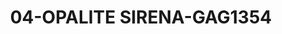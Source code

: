 ---
title: 04-OPALITE SIRENA-GAG1354
image: 04-OPALITE SIRENA-GAG1354.jpg
brand: gaggioli-sposi
layout: vestito
---
